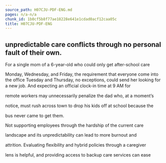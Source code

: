 ```yaml
---
source_path: H07CJU-PDF-ENG.md
pages: n/a-n/a
chunk_id: 1b0cf5b8f77ae18228e641e1cdad0acf12caa05c
title: H07CJU-PDF-ENG
---
```

## unpredictable care conﬂicts through no personal fault of their own.

For a single mom of a 6-year-old who could only get after-school care

Monday, Wednesday, and Friday, the requirement that everyone come into the oﬃce Tuesday and Thursday, no exceptions, could send her looking for a new job. And expecting an oﬃcial clock-in time at 9 AM for

remote workers may unnecessarily penalize the dad who, at a moment’s

notice, must rush across town to drop his kids oﬀ at school because the

bus never came to get them.

Not supporting employees through the hardship of the current care

landscape and its unpredictability can lead to more burnout and

attrition. Evaluating ﬂexibility and hybrid policies through a caregiver

lens is helpful, and providing access to backup care services can ease
